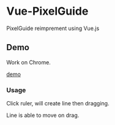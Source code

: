 # Vue-PixelGuide
PixelGuide reimprement using Vue.js

## Demo

Work on Chrome.

[demo](https://nakajmg.github.io/Vue-PixelGuide/demo/)

### Usage

Click ruler, will create line then dragging.

Line is able to move on drag.
